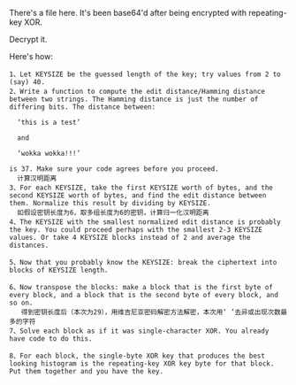  There's a file here. It's been base64'd after being encrypted with repeating-key XOR.

Decrypt it.

Here's how:

    1、Let KEYSIZE be the guessed length of the key; try values from 2 to (say) 40.
    2、Write a function to compute the edit distance/Hamming distance between two strings. The Hamming distance is just the number of differing bits. The distance between:

      ‘this is a test’

      and

      ‘wokka wokka!!!’

    is 37. Make sure your code agrees before you proceed.
	  计算汉明距离
    3、For each KEYSIZE, take the first KEYSIZE worth of bytes, and the second KEYSIZE worth of bytes, and find the edit distance between them. Normalize this result by dividing by KEYSIZE.
      如假设密钥长度为6，取多组长度为6的密钥，计算归一化汉明距离
	4、The KEYSIZE with the smallest normalized edit distance is probably the key. You could proceed perhaps with the smallest 2-3 KEYSIZE values. Or take 4 KEYSIZE blocks instead of 2 and average the distances.
   
	5、Now that you probably know the KEYSIZE: break the ciphertext into blocks of KEYSIZE length.
    
	6、Now transpose the blocks: make a block that is the first byte of every block, and a block that is the second byte of every block, and so on.
	   得到密钥长度后（本次为29），用维吉尼亚密码解密方法解密，本次用‘ ’去异或出现次数最多的字符
	7、Solve each block as if it was single-character XOR. You already have code to do this.
    
	8、For each block, the single-byte XOR key that produces the best looking histogram is the repeating-key XOR key byte for that block. Put them together and you have the key.
